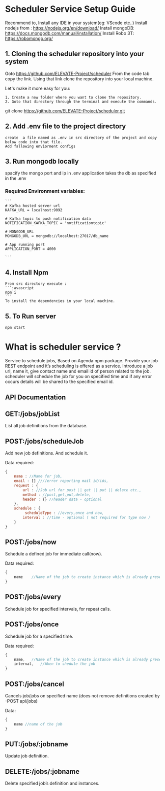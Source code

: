 # Scheduler Service Setup Guide

Recommend to,
Install any IDE in your system(eg: VScode etc..)
Install nodejs from : https://nodejs.org/en/download/
Install mongoDB: https://docs.mongodb.com/manual/installation/
Install Robo 3T: ​​https://robomongo.org/

## 1. Cloning the scheduler repository into your system

Goto https://github.com/ELEVATE-Project/scheduler From the code tab copy the link. Using that link clone the repository into your local machine.

Let's make it more easy for you:

    1. Create a new folder where you want to clone the repository.
    2. Goto that directory through the terminal and execute the commands.

git clone https://github.com/ELEVATE-Project/scheduler.git

## 2. Add .env file to the project directory

    create  a file named as .env in src directory of the project and copy below code into that file.
    Add fallowing enviorment configs

## 3. Run mongodb locally

spacify the mongo port and ip in .env
application takes the db as specified in the .env

### Required Environment variables:

````
```
# Kafka hosted server url
KAFKA_URL = localhost:9092

# Kafka topic to push notification data
NOTIFICATION_KAFKA_TOPIC = 'notificationtopic'

# MONGODB_URL
MONGODB_URL = mongodb://localhost:27017/db_name

# App running port
APPLICATION_PORT = 4000

```
````

## 4. Install Npm
	From src directory execute :
	```javascript
    npm i
	```
    To install the dependencies in your local machine.

## 5. To Run server

    npm start

# What is scheduler service ?
Service to schedule jobs, Based on Agenda npm package. 
Provide your job REST endpoint and it’s scheduling is offered as a service. Introduce a job url, name it, give contact name and email id of person related to the job. scheduler will schedule the job for you on specified time and if any error occurs details will be shared to the specified email id.

API Documentation
-----------------

## GET:/jobs/jobList
List all job definitions from the database.

## POST:/jobs/scheduleJob

Add new job definitions. And schedule it.

Data required:
```javascript
{
	name : //Name for job,
	email : [] ////error reporting mail id/ids,   
    request : {
        url : //Job url for post || get || put || delete etc.,
        method : //post,get,put,delete,
        header : {} //header data - optional
    },
    schedule : {
         scheduleType : //every,once and now,
        interval : //time - optional ( not required for type now )
    }
}
```
## POST:/jobs/now
Schedule a defined job for immediate call(now).

Data required:  
```javascript
{
	name	//Name of the job to create instance which is already present in job definition.
}
```
## POST:/jobs/every
Schedule job for specified intervals, for repeat calls.

## POST:/jobs/once
Schedule job for a specified time.

Data required:
```javascript
{
	name, 	//Name of the job to create instance which is already present in job definition.
	interval,	//When to shedule the job
}
```
## POST:/jobs/cancel
Cancels job/jobs on specified name (does not remove definitions created by -POST api/jobs)

Data:
```javascript
{
	name //name of the job
}
```

## PUT:/jobs/:jobname
Update job definition.

## DELETE:/jobs/:jobname
Delete specified job’s definition and instances.

	
			    

	
	


